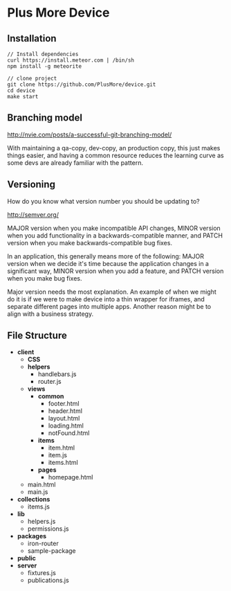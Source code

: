 # Plus More Device

## Installation

```
// Install dependencies
curl https://install.meteor.com | /bin/sh
npm install -g meteorite

// clone project
git clone https://github.com/PlusMore/device.git
cd device
make start
```

## Branching model
http://nvie.com/posts/a-successful-git-branching-model/

With maintaining a qa-copy, dev-copy, an production copy, this just makes things easier, and having a common resource reduces the learning curve as some devs are already familiar with the pattern.

## Versioning
How do you know what version number you should be updating to?

http://semver.org/

MAJOR version when you make incompatible API changes,
MINOR version when you add functionality in a backwards-compatible manner, and
PATCH version when you make backwards-compatible bug fixes.

In an application, this generally means more of the following: 
MAJOR version when we decide it's time because the application changes in a significant way,
MINOR version when you add a feature, and
PATCH version when you make bug fixes.

Major version needs the most explanation. An example of when we might do it is if we were to make device into a thin wrapper for iframes, and separate different pages into multiple apps. Another reason might be to align with a business strategy. 

## File Structure

- **client**
	- **CSS**
	- **helpers**
		- handlebars.js
		- router.js
	- **views**
		- **common**
			- footer.html
			- header.html
			- layout.html
			- loading.html
			- notFound.html
		- **items**
			- item.html
			- item.js
			- items.html
		- **pages**
			- homepage.html
	- main.html
	- main.js
- **collections**
	- items.js
- **lib**
	- helpers.js
	- permissions.js
- **packages**
	- iron-router
	- sample-package
- **public**
- **server**
	- fixtures.js
	- publications.js
